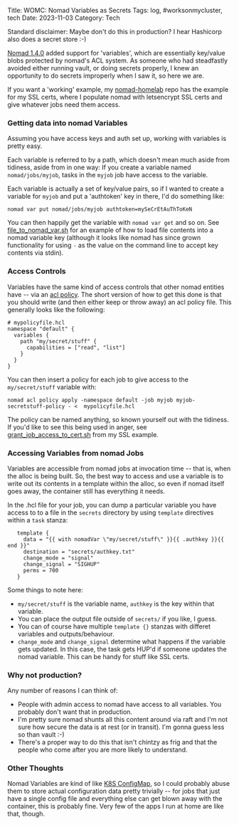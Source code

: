 Title: WOMC: Nomad Variables as Secrets
Tags: log, #worksonmycluster, tech
Date: 2023-11-03 
Category: Tech
 
Standard disclaimer: Maybe don't do this in production? I hear Hashicorp also does a secret store :-)

[Nomad 1.4.0](https://github.com/hashicorp/nomad/releases/tag/v1.4.0) added support for 'variables', which are essentially key/value blobs protected by nomad's ACL system. As someone who had steadfastly avoided either running vault, or doing secrets properly, I knew an opportunity to do secrets improperly when I saw it, so here we are.

If you want a 'working' example, my [nomad-homelab](https://github.com/gerrowadat/nomad-homelab/tree/main/ssl) repo has the example for my SSL certs, where I populate nomad with letsencrypt SSL certs and give whatever jobs need them access.

### Getting data into nomad Variables

Assuming you have access keys and auth set up, working with variables is pretty easy.

Each variable is referred to by a path, which doesn't mean much aside from tidiness, aside from in one way: If you create 
a variable named ```nomad/jobs/myjob```, tasks in the ```myjob``` job have access to the variable.

Each variable is actually a set of key/value pairs, so if I wanted to create a variable for ```myjob``` and put a 'authtoken' key in there, I'd do something like:

```
nomad var put nomad/jobs/myjob authtoken=mySeCrEtAuThToKeN
```

You can then happily get the variable with ```nomad var get``` and so on. See [file_to_nomad_var.sh](https://github.com/gerrowadat/nomad-homelab/blob/main/utilities/file_to_nomad_var.sh) for an example of how to load file contents into a nomad variable key (although it looks like nomad has since grown functionality for using ```-``` as the value on the command line to accept key contents via stdin).

### Access Controls

Variables have the same kind of access controls that other nomad entities have -- via an [acl policy](https://developer.hashicorp.com/nomad/tutorials/access-control/access-control-policies). The short version of how to get this done is that you should write (and then either keep or throw away) an acl policy file. This generally looks like the following:

```
# mypolicyfile.hcl
namespace "default" {
  variables {
    path "my/secret/stuff" {
      capabilities = ["read", "list"]
    }
  }
}
```

You can then insert a policy for each job to give access to the ```my/secret/stuff``` variable with:

```
nomad acl policy apply -namespace default -job myjob myjob-secretstuff-policy - <  mypolicyfile.hcl
```

The policy can be named anything, so known yourself out with the tidiness. If you'd like to see this being used in anger, see [grant_job_access_to_cert.sh](https://github.com/gerrowadat/nomad-homelab/blob/main/ssl/grant_job_access_to_cert.sh) from my SSL example.

### Accessing Variables from nomad Jobs

Variables are accessible from nomad jobs at invocation time -- that is, when the alloc is being built. So, the best way to access and use a variable is to write out its contents in a template within the alloc, so even if nomad itself goes away, the container still has everything it needs.

In the .hcl file for your job, you can dump a particular variable you have access to to a file in the ```secrets``` directory by using ```template``` directives within a ```task``` stanza:

```
   template {
     data = "{{ with nomadVar \"my/secret/stuff\" }}{{ .authkey }}{{ end }}"
     destination = "secrets/authkey.txt"
     change_mode = "signal"
     change_signal = "SIGHUP"
     perms = 700
   }
```

Some things to note here:

  - ```my/secret/stuff``` is the variable name, ```authkey``` is the key within that variable.
  - You can place the output file outside of ```secrets/``` if you like, I guess.
  - You can of course have multiple ```template {}``` stanzas with differet variables and outputs/behaviour.
  - ```change_mode``` and ```change_signal``` determine what happens if the variable gets updated. In this case, the task gets HUP'd if someone updates the nomad variable. This can be handy for stuff like SSL certs.

### Why not production?

Any number of reasons I can think of:

  - People with admin access to nomad have access to all variables. You probably don't want that in production.
  - I'm pretty sure nomad shunts all this content around via raft and I'm not sure how secure the data is at rest (or in transit). I'm gonna guess less so than vault :-)
  - There's a proper way to do this that isn't chintzy as frig and that the people who come after you are more likely to understand.

### Other Thoughts

Nomad Variables are kind of like [K8S ConfigMap](https://kubernetes.io/docs/concepts/configuration/configmap/), so I could probably abuse them to store actual configuration data pretty trivially -- for jobs that just have a single config file and everything else can get blown away with the container, this is probably fine. Very few of the apps I run at home are like that, though.

